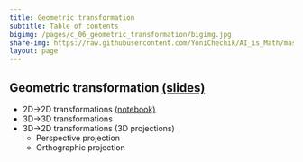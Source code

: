 ```yaml
---
title: Geometric transformation
subtitle: Table of contents
bigimg: /pages/c_06_geometric_transformation/bigimg.jpg
share-img: https://raw.githubusercontent.com/YoniChechik/AI_is_Math/master/docs/pages/c_06_geometric_transformation/bigimg.jpg
layout: page
---
```


## **Geometric transformation** [(slides)](/pages/c_06_geometric_transformation/slides/)

- 2D->2D transformations [(notebook)](/pages/c_06_geometric_transformation/image_transformation_2d_nb/)
- 3D->3D transformations
- 3D->2D transformations (3D projections)
  - Perspective projection
  - Orthographic projection

